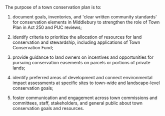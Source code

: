 The purpose of a town conservation plan is to:  

1. document goals, inventories, and 'clear written community standards' for conservation elements in Middlebury to strengthen the role of Town Plan in Act 250 and PUC reviews;

2. identify criteria to prioritize the allocation of resources for land conservation and stewardship, including applications of Town Conservation Fund;

3. provide guidance to land owners on incentives and opportunities for pursuing conservation easements on parcels or portions of private lands;  

4. identify preferred areas of development and connect environmental impact assessments at specific sites to town-wide and landscape-level conservation goals;  

5. foster communication and engagement across town commissions and committees, staff, stakeholders, and general public about town conservation goals and resources.   
